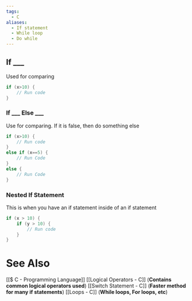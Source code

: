 ```yaml
---
tags:
  - C
aliases:
  - If statement
  - While loop
  - Do while
---
```

## If \_\_\_ 
Used for comparing
```c showlinenumbers
if (x>10) {
	// Run code
}
```

### If \_\_\_ Else \_\_\_
Use for comparing. If it is false, then do something else
```c showlinenumbers
if (x>10) {
	// Run code
}
else if (x==5) {
	// Run Code
}
else {
	// Run Code
}
```

### Nested If Statement
This is when you have an if statement inside of an if statement
```c showlinenumbers
if (x > 10) {
	if (y > 10) {
		// Run code
	}
}
```



# See Also
[[$ C - Programming Language]]
[[Logical Operators - C]] (**Contains common logical operators used**)
[[Switch Statement - C]] (**Faster method for many if statements**)
[[Loops - C]] (**While loops, For loops, etc**)